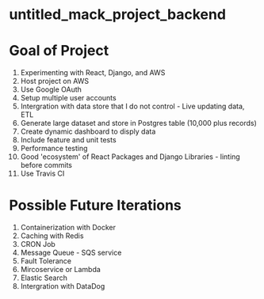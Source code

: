 # untitled_mack_project_backend

# Goal of Project
1. Experimenting with React, Django, and AWS 
2. Host project on AWS 
3. Use Google OAuth 
4. Setup multiple user accounts
5. Intergration with data store that I do not control - Live updating data, ETL
6. Generate large dataset and store in Postgres table (10,000 plus records)
7. Create dynamic dashboard to disply data
8. Include feature and unit tests
9. Performance testing
10. Good 'ecosystem' of React Packages and Django Libraries - linting before commits
11. Use Travis CI

# Possible Future Iterations 
1. Containerization with Docker
2. Caching with Redis
3. CRON Job
4. Message Queue - SQS service
5. Fault Tolerance
6. Mircoservice or Lambda
7. Elastic Search
8. Intergration with DataDog

